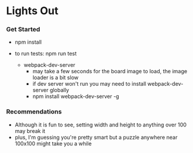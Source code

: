 # Lights Out
### Get Started
  - npm install
- to run tests: npm run test

  - webpack-dev-server
	- may take a few seconds for the board image to load, the image loader is a bit slow
	- if dev server won't run you may need to install webpack-dev-server globally
	- npm install webpack-dev-server -g

### Recommendations
  - Although it is fun to see, setting width and height to anything over 100 may break it
  - plus, I'm guessing you're pretty smart but a puzzle anywhere near 100x100 might take you a while
